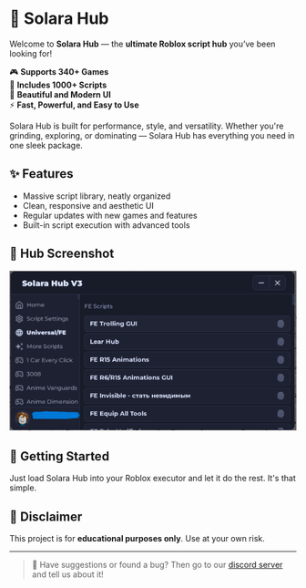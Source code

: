 # 🌟 Solara Hub

Welcome to **Solara Hub** — the **ultimate Roblox script hub** you’ve been looking for!

🎮 **Supports 340+ Games**  
📜 **Includes 1000+ Scripts**  
🎨 **Beautiful and Modern UI**  
⚡ **Fast, Powerful, and Easy to Use**

Solara Hub is built for performance, style, and versatility. Whether you're grinding, exploring, or dominating — Solara Hub has everything you need in one sleek package.

## ✨ Features

- Massive script library, neatly organized
- Clean, responsive and aesthetic UI
- Regular updates with new games and features
- Built-in script execution with advanced tools

## 📸 Hub Screenshot

![Solara Hub UI](SolaraHubV3Screen.png)

## 🚀 Getting Started

Just load Solara Hub into your Roblox executor and let it do the rest. It's that simple.

## 📌 Disclaimer

This project is for **educational purposes only**. Use at your own risk.

---

> 💬 Have suggestions or found a bug? Then go to our [discord server](https://discord.gg/DPCKQRJmdF) and tell us about it!
